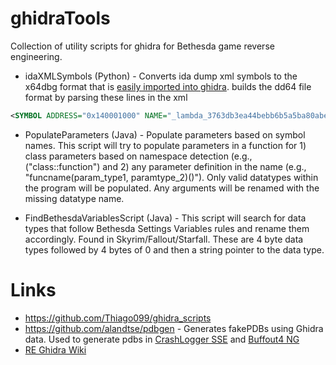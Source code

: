 # ghidraTools

Collection of utility scripts for ghidra for Bethesda game reverse engineering.

- idaXMLSymbols (Python) - Converts ida dump xml symbols to the x64dbg format that is [easily imported into ghidra](https://github.com/alxbl/x64dbg-ghidra). builds the dd64 file format by parsing these lines in the xml

```xml
<SYMBOL ADDRESS="0x140001000" NAME="_lambda_3763db3ea44bebb6b5a5ba80abe5d030_::_lambda_3763db3ea44bebb6b5a5ba80abe5d030_" />
```

- PopulateParameters (Java) - Populate parameters based on symbol names. This script will try to populate parameters in a function for 1) class parameters based on namespace detection (e.g., ("class::function") and 2) any parameter definition in the name (e.g., "funcname(param_type1, paramtype_2)()"). Only valid datatypes within the program will be populated. Any arguments will be renamed with the missing datatype name.

- FindBethesdaVariablesScript (Java) - This script will search for data types that follow Bethesda Settings Variables rules and rename them accordingly. Found in Skyrim/Fallout/Starfall. These are 4 byte data types followed by 4 bytes of 0 and then a string pointer to the data type.

# Links

- https://github.com/Thiago099/ghidra_scripts
- https://github.com/alandtse/pdbgen - Generates fakePDBs using Ghidra data. Used to generate pdbs in [CrashLogger SSE](https://www.nexusmods.com/skyrimspecialedition/mods/59818) and [Buffout4 NG](https://www.nexusmods.com/fallout4/mods/64880)
- [RE Ghidra Wiki](https://github.com/DaymareOn/SSE-Ghidra-Tutorial/wiki)
